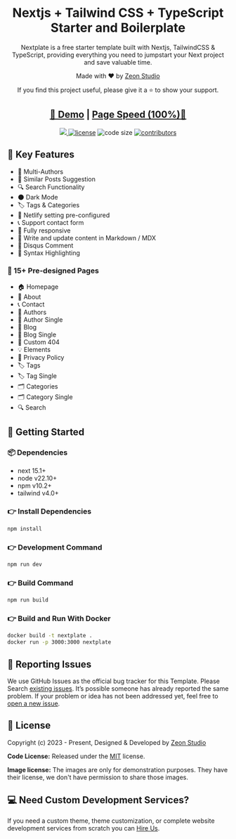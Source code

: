<h1 align=center>Nextjs + Tailwind CSS + TypeScript Starter and Boilerplate</h1>

<p align=center>Nextplate is a free starter template built with Nextjs, TailwindCSS & TypeScript, providing everything you need to jumpstart your Next project and save valuable time.</p>

<p align=center>Made with ♥ by <a href="https://zeon.studio/">Zeon Studio</a></p>
<p align=center>If you find this project useful, please give it a ⭐ to show your support. </p>

<h2 align="center"> <a target="_blank" href="https://zeon.studio/preview?project=nextplate" rel="nofollow">👀 Demo</a> | <a  target="_blank" href="https://pagespeed.web.dev/analysis/https-nextplate-netlify-app/zttnq0z42d?form_factor=desktop">Page Speed (100%)🚀</a>
</h2>

<p align=center>

  <a href="https://github.com/vercel/next.js/releases/tag/v15.1.0" alt="Contributors">
    <img src="https://img.shields.io/static/v1?label=NEXTJS&message=15.1&color=000&logo=nextjs" />
  </a>

  <a href="https://github.com/zeon-studio/nextplate/blob/main/LICENSE">
    <img src="https://img.shields.io/github/license/zeon-studio/nextplate" alt="license"></a>

  <img src="https://img.shields.io/github/languages/code-size/zeon-studio/nextplate" alt="code size">

  <a href="https://github.com/zeon-studio/nextplate/graphs/contributors">
    <img src="https://img.shields.io/github/contributors/zeon-studio/nextplate" alt="contributors"></a>
</p>

## 📌 Key Features

- 👥 Multi-Authors
- 🎯 Similar Posts Suggestion
- 🔍 Search Functionality
- 🌑 Dark Mode
- 🏷️ Tags & Categories
- 🔗 Netlify setting pre-configured
- 📞 Support contact form
- 📱 Fully responsive
- 📝 Write and update content in Markdown / MDX
- 💬 Disqus Comment
- 🔳 Syntax Highlighting

### 📄 15+ Pre-designed Pages

- 🏠 Homepage
- 👤 About
- 📞 Contact
- 👥 Authors
- 👤 Author Single
- 📝 Blog
- 📝 Blog Single
- 🚫 Custom 404
- 💡 Elements
- 📄 Privacy Policy
- 🏷️ Tags
- 🏷️ Tag Single
- 🗂️ Categories
- 🗂️ Category Single
- 🔍 Search

## 🚀 Getting Started

### 📦 Dependencies

- next 15.1+
- node v22.10+
- npm v10.2+
- tailwind v4.0+

### 👉 Install Dependencies

```bash
npm install
```

### 👉 Development Command

```bash
npm run dev
```

### 👉 Build Command

```bash
npm run build
```

### 👉 Build and Run With Docker

```bash
docker build -t nextplate .
docker run -p 3000:3000 nextplate
```

<!-- reporting issue -->

## 🐞 Reporting Issues

We use GitHub Issues as the official bug tracker for this Template. Please Search [existing issues](https://github.com/zeon-studio/nextplate/issues). It’s possible someone has already reported the same problem.
If your problem or idea has not been addressed yet, feel free to [open a new issue](https://github.com/zeon-studio/nextplate/issues).

<!-- licence -->

## 📝 License

Copyright (c) 2023 - Present, Designed & Developed by [Zeon Studio](https://zeon.studio/)

**Code License:** Released under the [MIT](https://github.comzeon-studio/nextplate/blob/main/LICENSE) license.

**Image license:** The images are only for demonstration purposes. They have their license, we don't have permission to share those images.

## 💻 Need Custom Development Services?

If you need a custom theme, theme customization, or complete website development services from scratch you can [Hire Us](https://zeon.studio/).
